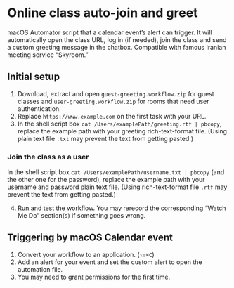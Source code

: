 # Online class auto-join and greet
macOS Automator script that a calendar event’s alert can trigger. It will automatically open the class URL, log in (if needed), join the class and send a custom greeting message in the chatbox. Compatible with famous Iranian meeting service “Skyroom.”

## Initial setup
1. Download, extract and open `guest-greeting.workflow.zip` for guest classes and `user-greeting.workflow.zip` for rooms that need user authentication.
2. Replace `https://www.example.com` on the first task with your URL.
3. In the shell script box `cat /Users/examplePath/greeting.rtf | pbcopy`, replace the example path with your greeting rich-text-format file. (Using plain text file `.txt` may prevent the text from getting pasted.)


### Join the class as a user
In the shell script box `cat /Users/examplePath/username.txt | pbcopy` (and the other one for the password), replace the example path with your username and password plain text file. (Using rich-text-format file `.rtf` may prevent the text from getting pasted.)

4. Run and test the workflow. You may rerecord the corresponding “Watch Me Do” section(s) if something goes wrong.

## Triggering by macOS Calendar event
1. Convert your workflow to an application. (`⌥⇧⌘C`)
2. Add an alert for your event and set the custom alert to open the automation file.
3. You may need to grant permissions for the first time.
